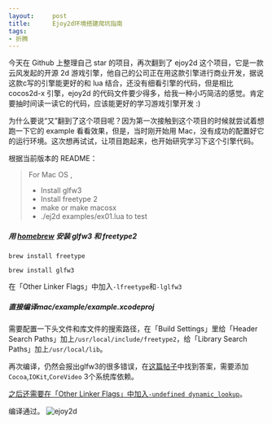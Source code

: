 ```yaml
---
layout:     post
title:      Ejoy2d环境搭建爬坑指南
tags:
- 折腾
---
```


今天在 Github 上整理自己 star 的项目，再次翻到了 ejoy2d 这个项目，它是一款云风发起的开源 2d 游戏引擎，他自己的公司正在用这款引擎进行商业开发，据说这款c写的引擎能更好的和 lua 结合，还没有细看引擎的代码，但是相比 cocos2d-x 引擎，ejoy2d 的代码文件要少得多，给我一种小巧简洁的感觉。肯定要抽时间读一读它的代码，应该能更好的学习游戏引擎开发 :)

为什么要说“又”翻到了这个项目呢？因为第一次接触到这个项目的时候就尝试着想跑一下它的 example 看看效果，但是，当时刚开始用 Mac，没有成功的配置好它的运行环境。这次想再试试，让项目跑起来，也开始研究学习下这个引擎代码。

根据当前版本的 README：

> For Mac OS ,
>
> * Install glfw3
> * Install freetype 2
> * make or make macosx
> * ./ej2d examples/ex01.lua to test

##### 用 [homebrew](http://brew.sh) 安装 glfw3 和 freetype2

```
brew install freetype         

brew install glfw3
```
在「Other Linker Flags」中加入`-lfreetype`和`-lglfw3`

##### 直接编译mac/example/example.xcodeproj

需要配置一下头文件和库文件的搜索路径，在「Build Settings」里给「Header Search Paths」加上`/usr/local/include/freetype2`，给「Library Search Paths」加上`/usr/local/lib`。  

再次编译，仍然会报出glfw3的很多错误，在[这篇帖子](http://stackoverflow.com/questions/18391487/compiling-with-glfw3-linker-errors-undefined-reference)中找到答案，需要添加`Cocoa`,`IOKit`,`CoreVideo` 3个系统库依赖。     

[之后还需要在「Other Linker Flags」中加入`-undefined dynamic_lookup`](https://github.com/cloudwu/pbc/issues/64)。

编译通过。
![ejoy2d](ejoy1.jpg)
